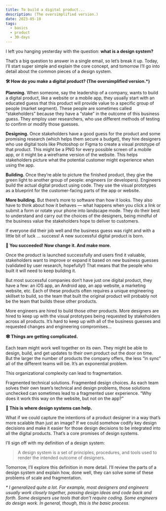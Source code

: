 ```yaml
---
title: To build a digital product...
description: (The oversimplified version.)
date: 2023-05-10
tags:
  - basics
  - product
  - 30-days
---
```


I left you hanging yesterday with the question: **what is a design system?**

That’s a big question to answer in a single email, so let’s break it up. Today, I’ll start super simple and explain the core concept, and tomorrow I’ll go into detail about the common pieces of a design system.

**🛠 How do you make a digital product? (The oversimplified version.*)**

**Planning.** When someone, say the leadership of a company, wants to build a digital product, like a website or a mobile app, they usually start with an educated guess that this product will provide value to a specific group of people (market segment). These people are sometimes called “stakeholders” because they have a “stake” in the outcome of this business guess. They employ user researchers, who use different methods of testing to confirm or modify those guesses. 

**Designing.** Once stakeholders have a good guess for the product and some promising research (which helps them secure a budget), they hire designers who use digital tools like Photoshop or Figma to create a visual prototype of that product. This might be a PNG for every possible screen of a mobile app, or it might be a wireframe version of the website. This helps stakeholders picture what the potential customer might experience when using the app.

**Building.** Once they’re able to picture the finished product, they give the green light to another group of people: engineers (or developers). Engineers build the actual digital product using code. They use the visual prototypes as a blueprint for the customer-facing parts of the app or website.

**More building.** But there’s more to software than how it looks. They also have to think about how it behaves — what happens when you click a link or submit a form or rotate your phone into landscape mode. They do their best to understand and carry out the choices of the designers, being mindful of the business value the stakeholders hope to deliver to customers.

If everyone did their job well and the business guess was right and with a little bit of luck … success! A new successful digital product is born.

**💯 You succeeded! Now change it. And make more.**

Once the product is launched successfully and users find it valuable, stakeholders want to improve or expand it based on new business guesses (validated by user research, hopefully!) That means that the people who built it will need to keep building it.

But most successful companies don’t have just one digital product, they have a few: an iOS app, an Android app, an app website, a marketing website, etc. Each of these products often requires a unique engineering skillset to build, so the team that built the original product will probably not be the team that builds these other products.

More engineers are hired to build those other products. More designers are hired to keep up with the visual prototypes being requested by stakeholders across all products. It’s hard to keep up with all of the business guesses and requested changes and engineering compromises…

**🕸️ Things are getting complicated.**

Each team might work well together on its own. They might be able to design, build, and get updates to their own product out the door on time. But the larger the number of products the company offers, the less “in sync” all of the different teams will be. It’s an exponential problem.

This organizational complexity can lead to fragmentation. 

Fragmented technical solutions. Fragmented design choices. As each team solves their own team’s technical and design problems, those solutions unchecked can sometimes lead to a fragmented user experience. “Why does it work this way on the website, but not on the app?”

**🦸 This is where design systems can help.**

What if we could capture the intentions of a product designer in a way that’s more scalable than just an image? If we could somehow codify key design decisions and make it easier for those design decisions to be integrated into all the digital products. That’s a core promises of design systems.

I’ll sign off with my definition of a design system: 

> A design system is a set of principles, procedures, and tools used to render the intended outcome of designers.

Tomorrow, I’ll explore this definition in more detail. I’ll review the parts of a design system and explain how, done well, they can solve some of these problems of scale and fragmentation.

*\* I generalized quite a lot. For example, most designers and engineers usually work closely together, passing design ideas and code back and forth. Some designers use tools that don’t require coding. Some engineers do design work. In general, though, this is the basic process.*